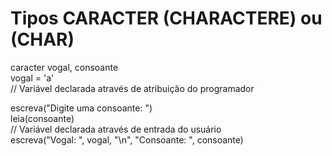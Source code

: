 # Tipos CARACTER (CHARACTERE) ou (CHAR)
caracter vogal, consoante<br>
vogal = 'a'<br>
// Variável declarada através de atribuição do programador<br>

escreva("Digite uma consoante: ")<br>
leia(consoante)<br>
// Variável declarada através de entrada do usuário<br>
escreva("Vogal: ", vogal, "\n", "Consoante: ", consoante)<br>
